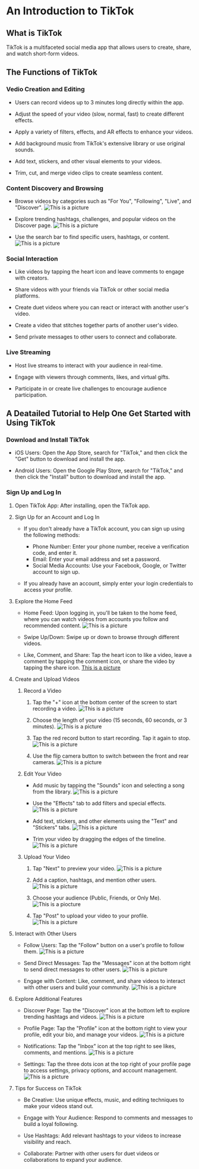 # An Introduction to TikTok

## What is TikTok

TikTok is a multifaceted social media app that allows users to create, share, and watch short-form videos.

## The Functions of TikTok

### Vedio Creation and Editing

- Users can record videos up to 3 minutes long directly within the app.

- Adjust the speed of your video (slow, normal, fast) to create different effects.

- Apply a variety of filters, effects, and AR effects to enhance your videos.

- Add background music from TikTok's extensive library or use original sounds.

- Add text, stickers, and other visual elements to your videos.

- Trim, cut, and merge video clips to create seamless content.

### Content Discovery and Browsing

- Browse videos by categories such as "For You", "Following", "Live", and "Discover".
    ![This is a picture](https://pros-blog.padi.com/wp-content/uploads/2020/11/Tik-Tok-FYP.png "The Home Page")

- Explore trending hashtags, challenges, and popular videos on the Discover page.
    ![This is a picture](https://wallaroomedia.com/wp-content/uploads/2023/10/PopularHashtags-scaled-e1698162889139-1068x1536.jpg "The Discoery Page")

- Use the search bar to find specific users, hashtags, or content.
    ![This is a picture](https://s3-prod.adage.com/s3fs-public/styles/width_660/public/20230822_TikTokSearchAds_3X2.JPG "Search")

### Social Interaction

- Like videos by tapping the heart icon and leave comments to engage with creators.

- Share videos with your friends via TikTok or other social media platforms.

- Create duet videos where you can react or interact with another user's video.

- Create a video that stitches together parts of another user's video.

- Send private messages to other users to connect and collaborate.

### Live Streaming

- Host live streams to interact with your audience in real-time.

- Engage with viewers through comments, likes, and virtual gifts.

- Participate in or create live challenges to encourage audience participation.

## A Deatailed Tutorial to Help One Get Started with Using TikTok

### Download and Install TikTok

- iOS Users: Open the App Store, search for "TikTok," and then click the "Get" button to download and install the app.

- Android Users: Open the Google Play Store, search for "TikTok," and then click the "Install" button to download and install the app.

### Sign Up and Log In

1. Open TikTok App: After installing, open the TikTok app.

2. Sign Up for an Account and Log In

    - If you don't already have a TikTok account, you can sign up using the following methods:

        - Phone Number: Enter your phone number, receive a verification code, and enter it.
        - Email: Enter your email address and set a password.
        - Social Media Accounts: Use your Facebook, Google, or Twitter account to sign up.

    - If you already have an account, simply enter your login credentials to access your profile.

3. Explore the Home Feed

    - Home Feed: Upon logging in, you'll be taken to the home feed, where you can watch videos from accounts you follow and recommended content.
        ![This is a picture](https://www.socialmediaexaminer.com/wp-content/uploads/2020/04/tiktok-for-you-page-350.png "Home Feed")

    - Swipe Up/Down: Swipe up or down to browse through different videos.

    - Like, Comment, and Share: Tap the heart icon to like a video, leave a comment by tapping the comment icon, or share the video by tapping the share icon.
        [This is a picture](https://blog-cdn.jumpshare.com/blog/wp-content/uploads/2022/10/How-to-Share-TikTok-via-Link.jpg "Share")

4. Create and Upload Videos

    1. Record a Video

        1. Tap the "+" icon at the bottom center of the screen to start recording a video.
            ![This is a picture](https://www.wikihow.tech/images/thumb/e/e4/Record-a-Music-Video-with-TikTok-Step-1-Version-4.jpg/aid6661678-v4-728px-Record-a-Music-Video-with-TikTok-Step-1-Version-4.jpg "Tap the '+' icon")

        2. Choose the length of your video (15 seconds, 60 seconds, or 3 minutes).
            ![This is a picture](https://www.wikihow.tech/images/thumb/5/5e/Record-a-Music-Video-with-TikTok-Step-5-Version-4.jpg/aid6661678-v4-728px-Record-a-Music-Video-with-TikTok-Step-5-Version-4.jpg.webp "Time")

        3. Tap the red record button to start recording. Tap it again to stop.
            ![This is a picture](https://www.wikihow.tech/images/thumb/e/e2/Record-a-Music-Video-with-TikTok-Step-16-Version-4.jpg/aid6661678-v4-728px-Record-a-Music-Video-with-TikTok-Step-16-Version-4.jpg.webp "Start Recording")

        4. Use the flip camera button to switch between the front and rear cameras.
            ![This is a picture](https://www.wikihow.tech/images/thumb/7/7e/Record-a-Music-Video-with-TikTok-Step-10-Version-4.jpg/aid6661678-v4-728px-Record-a-Music-Video-with-TikTok-Step-10-Version-4.jpg.webp "Flip")

    2. Edit Your Video

        - Add music by tapping the "Sounds" icon and selecting a song from the library.
            ![This is a picture](https://www.wikihow.tech/images/thumb/2/25/Record-a-Music-Video-with-TikTok-Step-20-Version-4.jpg/aid6661678-v4-728px-Record-a-Music-Video-with-TikTok-Step-20-Version-4.jpg.webp "Sound")

        - Use the "Effects" tab to add filters and special effects.
            ![This is a picture](https://www.wikihow.tech/images/thumb/5/5b/Record-a-Music-Video-with-TikTok-Step-21-Version-4.jpg/aid6661678-v4-728px-Record-a-Music-Video-with-TikTok-Step-21-Version-4.jpg.webp "Effect")

        - Add text, stickers, and other elements using the "Text" and "Stickers" tabs.
            ![This is a picture](https://www.wikihow.tech/images/thumb/e/e2/Record-a-Music-Video-with-TikTok-Step-23-Version-4.jpg/aid6661678-v4-728px-Record-a-Music-Video-with-TikTok-Step-23-Version-4.jpg.webp "Sticker")

        - Trim your video by dragging the edges of the timeline.
            ![This is a picture](https://www.wikihow.tech/images/thumb/0/02/Record-a-Music-Video-with-TikTok-Step-6-Version-4.jpg/aid6661678-v4-728px-Record-a-Music-Video-with-TikTok-Step-6-Version-4.jpg.webp "Trim")

    3. Upload Your Video

        1. Tap "Next" to preview your video.
            ![This is a picture](https://www.wikihow.tech/images/thumb/8/88/Record-a-Music-Video-with-TikTok-Step-28-Version-4.jpg/aid6661678-v4-728px-Record-a-Music-Video-with-TikTok-Step-28-Version-4.jpg.webp "Preview Your Vedio")

        2. Add a caption, hashtags, and mention other users.
            ![This is a picture](https://www.wikihow.tech/images/thumb/2/2c/Record-a-Music-Video-with-TikTok-Step-31-Version-4.jpg/aid6661678-v4-728px-Record-a-Music-Video-with-TikTok-Step-31-Version-4.jpg.webp "Add caption, hashtags")

        3. Choose your audience (Public, Friends, or Only Me).
            ![This is a piocture](https://www.wikihow.tech/images/thumb/a/aa/Record-a-Music-Video-with-TikTok-Step-32-Version-4.jpg/aid6661678-v4-728px-Record-a-Music-Video-with-TikTok-Step-32-Version-4.jpg.webp "Choose Your Audience")

        4. Tap "Post" to upload your video to your profile.
            ![This is a picture](https://www.wikihow.tech/images/thumb/d/d9/Record-a-Music-Video-with-TikTok-Step-38.jpg/aid6661678-v4-728px-Record-a-Music-Video-with-TikTok-Step-38.jpg.webp "Post")

5. Interact with Other Users

    - Follow Users: Tap the "Follow" button on a user's profile to follow them.
        ![This is a picture](https://tse2-mm.cn.bing.net/th/id/OIP-C.Dd99jPf3MgCAPcWTStCP9wHaMr?rs=1&pid=ImgDetMain "Follow Users")

    - Send Direct Messages: Tap the "Messages" icon at the bottom right to send direct messages to other users.
        ![This is a picture](https://www.lifewire.com/thmb/D-_E7Rw4yE16l21G4oLGzu061ck=/2000x0/filters:no_upscale():max_bytes(150000):strip_icc()/B1-Message-Someone-on-TikTok-7a8ede0b783e447799775f395da5d1f5.jpg "Send Message")

    - Engage with Content: Like, comment, and share videos to interact with other users and build your community.
        ![This is a picture](https://www.socialinsider.io/blog/content/images/2022/09/4.png "Engage")

6. Explore Additional Features

    - Discover Page: Tap the "Discover" icon at the bottom left to explore trending hashtags and videos.
        ![This is a picture](https://static-prod.adweek.com/wp-content/uploads/2022/02/TikTok-Navigation-Menu-Discover.png "Discover")

    - Profile Page: Tap the "Profile" icon at the bottom right to view your profile, edit your bio, and manage your videos.
        ![This is a picture](https://tse2-mm.cn.bing.net/th/id/OIP-C.6-HeHPDuzKQXnYPFDEVfjAAAAA?rs=1&pid=ImgDetMain "Profile")

    - Notifications: Tap the "Inbox" icon at the top right to see likes, comments, and mentions.
        ![This is a picture](https://recorder.easeus.com/images/en/screen-recorder/resource/tiktok-notifications.png "Notifications")

    - Settings: Tap the three dots icon at the top right of your profile page to access settings, privacy options, and account management.
        ![This is a picture](https://www.internetmatters.org/wp-content/uploads/2019/06/Screenshot_20181005-144955-1-1024x585.png "Settings")

7. Tips for Success on TikTok

    - Be Creative: Use unique effects, music, and editing techniques to make your videos stand out.

    - Engage with Your Audience: Respond to comments and messages to build a loyal following.

    - Use Hashtags: Add relevant hashtags to your videos to increase visibility and reach.

    - Collaborate: Partner with other users for duet videos or collaborations to expand your audience.
